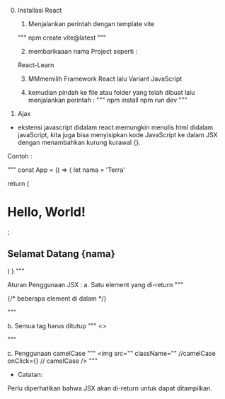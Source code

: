 0.  Installasi React

    1. Menjalankan perintah dengan template vite

    """
    npm create vite@latest
    """

    2. membarikaaan nama Project seperti :

    React-Learn

    3. MMmemilih Framework React lalu Variant JavaScript

    4. kemudian pindah ke file atau folder yang telah dibuat lalu menjalankan perintah :
       """
       npm install
       npm run dev
       """

1.  Ajax

- ekstensi javascript didalam react.memungkin menulis html didalam javaScript, kita juga bisa menyisipkan kode JavaScript ke dalam JSX dengan menambahkan kurung kurawal {}.

Contoh :

"""
const App = () => {
  let nama = 'Terra'

  return (
    <div>
      <h1>Hello, World!</h1>;
      <h2>Selamat Datang {nama}</h2>
    </div>
  )
} 
"""

Aturan Penggunaan JSX :
a. Satu element yang di-return
"""

<div>
  {/* beberapa element di dalam */}
</div>

"""

b. Semua tag harus ditutup
"""
<>
<p></p>
<img />
<br />
</>
"""

c. Penggunaan camelCase
"""
<img
src=""
className="" //camelCase
onClick={} // camelCase
/>
"""

- Catatan:

Perlu diperhatikan bahwa JSX akan di-return untuk dapat ditampilkan.
